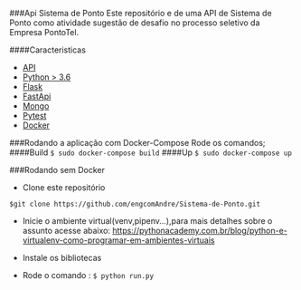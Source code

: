 ###Api Sistema de Ponto
Este repositório e de uma API de  Sistema de Ponto como atividade sugestão de desafio no processo seletivo da Empresa PontoTel.

####Caracteristicas
- [API](https://pt.wikipedia.org/wiki/Interface_de_programa%C3%A7%C3%A3o_de_aplica%C3%A7%C3%B5es "API")
- [Python > 3.6](https://www.python.org/)
- [Flask](http://flask.palletsprojects.com/en/1.1.x/ "Flask")
- [FastApi](https://fastapi.tiangolo.com/features/ "FastApi")
- [Mongo](https://www.mongodb.com "mongo")
- [Pytest](https://docs.pytest.org/en/latest/getting-started.html "Pytest")
- [Docker](https://www.docker.com "Docker")

###Rodando a aplicação com Docker-Compose
Rode os comandos;
####Build
`$ sudo docker-compose build`
####Up
`$ sudo docker-compose up`

###Rodando sem Docker
- Clone este repositório

`$git clone https://github.com/engcomAndre/Sistema-de-Ponto.git`

- Inicie o ambiente virtual(venv,pipenv...),para mais detalhes sobre o assunto acesse abaixo:
https://pythonacademy.com.br/blog/python-e-virtualenv-como-programar-em-ambientes-virtuais

 - Instale os bibliotecas
 - Rode o comando :
`$ python run.py`

